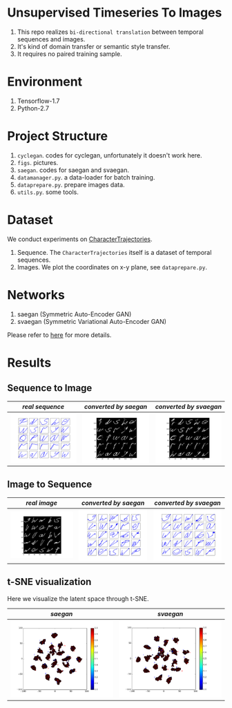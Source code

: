 # Unsupervised Timeseries To Images

1. This repo realizes `bi-directional translation` between temporal sequences and images. 
2. It's kind of domain transfer or semantic style transfer. 
3. It requires no paired training sample.

# Environment

1. Tensorflow-1.7
2. Python-2.7

# Project Structure

1. `cyclegan`. codes for cyclegan, unfortunately it doesn't work here.
2. `figs`. pictures.
3. `saegan`. codes for saegan and svaegan.
4. `datamanager.py`. a data-loader for batch training.
5. `dataprepare.py`. prepare images data.
6. `utils.py`. some tools.

# Dataset

We conduct experiments on [CharacterTrajectories](http://timeseriesclassification.com/description.php?Dataset=CharacterTrajectories).

1. Sequence. The `CharacterTrajectories` itself is a dataset of temporal sequences.
2. Images. We plot the coordinates on x-y plane, see `dataprepare.py`.

# Networks

1. saegan (Symmetric Auto-Encoder GAN)
2. svaegan (Symmetric Variational Auto-Encoder GAN)

Please refer to [here](https://github.com/SongDark/domain_transfer_mnist) for more details.

# Results

## Sequence to Image

| *real sequence* | *converted by saegan* | *converted by svaegan* |
| :---: | :---: | :---: |
| <img src="figs/saegan_ldlcle/cross/seq.png" width=250px> | <img src="figs/saegan_ldlcle/cross/cross_seq2img.png" width=250px> | <img src="figs/svaegan_ldlcle/cross/cross_seq2img.png" width=250px> |

## Image to Sequence

| *real image* | *converted by saegan* | *converted by svaegan* |
| :---: | :---: | :---: |
| <img src="figs/saegan_ldlcle/cross/img.png" width=250px> | <img src="figs/saegan_ldlcle/cross/cross_img2seq.png" width=250px> | <img src="figs/svaegan_ldlcle/cross/cross_img2seq.png" width=250px> |

## t-SNE visualization

Here we visualize the latent space through t-SNE.

| *saegan* | *svaegan* |
| :---: | :---: |
| <img src="figs/saegan_ldlcle/tsne/tsne.png" width=250px> | <img src="figs/svaegan_ldlcle/tsne/tsne.png" width=250px> | 